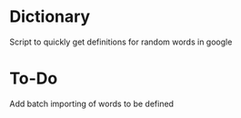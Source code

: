 # Dictionary
Script to quickly get definitions for random words in google

# To-Do
Add batch importing of words to be defined
